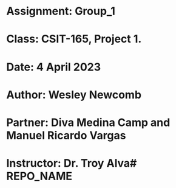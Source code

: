 # Assignment: Group_1
# Class: CSIT-165, Project 1.
# Date: 4 April 2023
# Author: Wesley Newcomb
# Partner: Diva Medina Camp and Manuel Ricardo Vargas
# Instructor: Dr. Troy Alva# REPO_NAME
